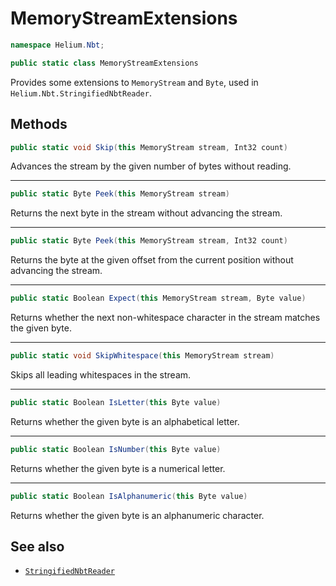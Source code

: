 # MemoryStreamExtensions

~~~cs
namespace Helium.Nbt;

public static class MemoryStreamExtensions
~~~

Provides some extensions to `MemoryStream` and `Byte`, used in `Helium.Nbt.StringifiedNbtReader`.

## Methods

~~~cs
public static void Skip(this MemoryStream stream, Int32 count)
~~~

Advances the stream by the given number of bytes without reading.

---

~~~cs
public static Byte Peek(this MemoryStream stream)
~~~

Returns the next byte in the stream without advancing the stream.

---

~~~cs
public static Byte Peek(this MemoryStream stream, Int32 count)
~~~

Returns the byte at the given offset from the current position without advancing the stream.

---

~~~cs
public static Boolean Expect(this MemoryStream stream, Byte value)
~~~

Returns whether the next non-whitespace character in the stream matches the given byte.

---

~~~cs
public static void SkipWhitespace(this MemoryStream stream)
~~~

Skips all leading whitespaces in the stream.

---

~~~cs
public static Boolean IsLetter(this Byte value)
~~~

Returns whether the given byte is an alphabetical letter.

---

~~~cs
public static Boolean IsNumber(this Byte value)
~~~

Returns whether the given byte is a numerical letter.

---

~~~cs
public static Boolean IsAlphanumeric(this Byte value)
~~~

Returns whether the given byte is an alphanumeric character.

## See also

- [`StringifiedNbtReader`](./stringifiednbtreader.md)